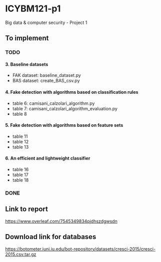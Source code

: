 # ICYBM121-p1
Big data &amp; computer security - Project 1

## To implement
### TODO
#### 3. Baseline datasets
* FAK dataset: baseline_dataset.py
* BAS dataset: create_BAS_csv.py

#### 4. Fake detection with algorithms based on classification rules
* table 6: camisani_calzolari_algorithm.py
* table 7: camisani_calzolari_algorithm_evaluation.py
* table 8

#### 5. Fake detection with algorithms based on feature sets
* table 11
* table 12
* table 13

#### 6. An efficient and lightweight classifier
* table 16
* table 17
* table 18

### DONE

## Link to report
https://www.overleaf.com/7545349834pjdhszdgwsdn

## Download link for databases
https://botometer.iuni.iu.edu/bot-repository/datasets/cresci-2015/cresci-2015.csv.tar.gz
